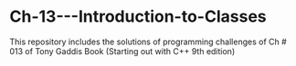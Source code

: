 # Ch-13---Introduction-to-Classes
This repository includes the solutions of programming challenges of Ch # 013 of Tony Gaddis Book (Starting out with C++ 9th edition)
